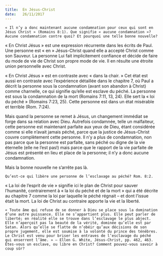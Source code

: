 ```yaml
---
title:  En Jésus-Christ
date:   26/11/2017
---
```


`« Il n’y a donc maintenant aucune condamnation pour ceux qui sont en Jésus Christ » (Romains 8:1). Que signifie « aucune condamnation »? Aucune condamnation contre quoi? Et pourquoi une telle bonne nouvelle?`

« En Christ Jésus » est une expression récurrente dans les écrits de Paul. Une personne est « en » Jésus-Christ quand elle a accepté Christ comme son Sauveur. La personne Lui fait implicitement confiance et décide de faire du mode de vie de Christ son propre mode de vie. Il en résulte une étroite union personnelle avec Christ. 

« En Christ Jésus » est en contraste avec « dans la chair. » Cet état est aussi en contraste avec l’expérience détaillée dans le chapitre 7, où Paul a décrit la personne sous la condamnation (avant son abandon à Christ) comme charnelle, ce qui signifie qu’elle est esclave du péché. La personne est sous la condamnation de la mort (Romains 7:11, 13, 24). Elle sert la « loi du péché » (Romains 7:23, 25). Cette personne est dans un état misérable et terrible (Rom. 7:24).

Mais quand la personne se remet à Jésus, un changement immédiat se forge dans sa relation avec Dieu. Autrefois condamnée, telle un malfaiteur, cette personne est maintenant parfaite aux yeux de Dieu, étant considérée comme si elle n’avait jamais péché, parce que la justice de Jésus-Christ couvre complètement cette personne. Il n’y a plus de condamnation, non pas parce que la personne est parfaite, sans péché ou digne de la vie éternelle (elle ne l’est pas!) mais parce que le rapport de la vie parfaite de Jésus est présenté en lieu et place de la personne; il n’y a donc aucune condamnation. 

Mais la bonne nouvelle ne s’arrête pas là.

`Qu’est-ce qui libère une personne de l’esclavage au péché? Rom. 8:2.` 

« La loi de l’esprit de vie » signifie ici le plan de Christ pour sauver l’humanité, contrairement à « la loi du péché et de la mort » qui a été décrite au chapitre 7 comme la loi par laquelle le péché régnait – et dont l’issue était la mort. La loi de Christ au contraire apporte la vie et la liberté. 

`« Toute âme qui refuse de se donner à Dieu se place sous la domination d’une autre puissance. Elle ne s’appartient plus. Elle peut parler de liberté; en réalité elle se trouve dans l’esclavage le plus abject. Elle n’aperçoit pas la beauté de la vérité, dominée qu’elle est par Satan. Alors qu’elle se flatte de n’obéir qu’aux décisions de son propre jugement, elle est soumise à la volonté du prince des ténèbres. Le Christ est venu pour briser les entraves de l’esclavage du péché qui enserrent l’âme. » – Ellen G. White, Jésus-Christ, pp. 462, 463. Êtes-vous un esclave, ou libre en Christ? Comment pouvez-vous savoir à coup sûr? `
